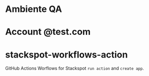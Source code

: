 # Ambiente QA
# Account @test.com
# stackspot-workflows-action

GitHub Actions Worflows for Stackspot `run action` and `create app`.